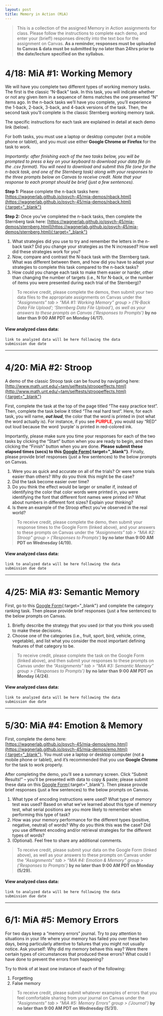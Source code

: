```yaml
---
layout: post
title: Memory in Action (MiA)
---
```


> This is a collection of the assigned Memory in Action assignments for class. Please follow the instructions to complete each demo, and enter your (brief!) responses directly into the text box for the assignment on Canvas. **As a reminder, responses must be uploaded to Canvas & data must be submitted by no later than 24hrs prior to the date/lecture specified on the syllabus.**

# 4/18: MiA #1: Working Memory

We will have you complete two different types of working memory tasks. The first is the classic “N-Back” task. In this task, you will indicate whether or not any given item in a sequence of items matches the one presented “N” items ago. In the n-back tasks we’ll have you complete, you’ll experience the 1-back, 2-back, 3-back, and 4-back versions of the task. Then, the second task you’ll complete is the classic Sternberg working memory task. 

The specific instructions for each task are explained in detail at each demo link (below).

For both tasks, you must use a laptop or desktop computer (not a mobile phone or tablet), and you must use either **Google Chrome or Firefox** for the task to work.

*Importantly: after finishing each of the two tasks below, you will be prompted to press a key on your keyboard to download your data file (in the .csv format). You will need to download and submit this file (one for the n-back task, and one of the Sternberg task) along with your responses to the three prompts below on Canvas to receive credit. Note that your response to each prompt should be brief (just a few sentences).*

**Step 1:** Please complete the n-back tasks here: <br />[https://wagnerlab.github.io/psych-45/mia-demos/nback.html](https://wagnerlab.github.io/psych-45/mia-demos/nback.html){:target="_blank"}

**Step 2:** Once you’ve completed the n-back tasks, then complete the Sternberg task here:
[https://wagnerlab.github.io/psych-45/mia-demos/sternberg.html](https://wagnerlab.github.io/psych-45/mia-demos/sternberg.html){:target="_blank"}


1. What strategies did you use to try and remember the letters in the n-back task? Did you change your strategies as the N increased? How well did these strategies work for you?
2. Now, compare and contrast the N-back task with the Sternberg task. What was different between them, and how did you have to adapt your strategies to complete this task compared to the n-back tasks?
3. How could you change each task to make them easier or harder, other than changing the number of targets (i.e., N for N-back, or the number of items you were presented during each trial of the Sternberg)?

> To receive credit, please complete the demos, then submit your two data files to the appropriate assignments on Canvas under the *“Assignments” tab > “MiA #1: Working Memory” group > (‘N-Back Data File Upload’; ‘Sternberg Data File Upload’), as well as your answers to these prompts on Canvas (‘Responses to Prompts’)* **by no later than 9:00 AM PDT on Monday (4/17).**

#### View analyzed class data:
<code>link to analyzed data will be here following the data submission due date</code>

---

# 4/20: MiA #2: Stroop

A demo of the classic Stroop task can be found by navigating here: [http://www.math.unt.edu/~tam/selftests/stroopeffects.html](http://www.math.unt.edu/~tam/selftests/stroopeffects.html){:target="_blank"}

First, complete the task at the top of the page titled “The easy practice test”. Then, complete the task below it titled “The real hard test”. Here, for each task, you will name, **_out loud_**, the color that the word is printed in (not what the word actually is). For instance, if you see <span style="color: red; font-weight: bold;">PURPLE</span>, you would say “RED” out loud because the word ‘purple’ is printed in red-colored ink.

Importantly, please make sure you time your responses for each of the two tasks by clicking the “Start” button when you are ready to begin, and then clicking the “Finish” button when you are done. **Please submit these elapsed times (secs) to this [Google Form](https://docs.google.com/forms/d/e/1FAIpQLScFO8K0iU7sposeaicJ6BRe7_pHoKIbkXbL36oc_TOtD4YKxg/viewform?usp=sf_link){:target="_blank"}**. Finally, please provide brief responses (just a few sentences) to the below prompts on Canvas.

1. Were you as quick and accurate on all of the trials? Or were some trials easier than others? Why do you think this might be the case?
2. Did the task become easier over time?
3. Do you think the effect would be larger or smaller if, instead of identifying the color that color words were printed in, you were identifying the font that different font names were printed in? What about numbers in different font sizes? Explain your thinking?
4. Is there an example of the Stroop effect you’ve observed in the real world?

> To receive credit, please complete the demo, then submit your response times to the Google Form (linked above), and your answers to these prompts on Canvas under the *“Assignments” tab > “MiA #2: Stroop” group > (‘Responses to Prompts’)* **by no later than 9:00 AM PDT on Wednesday (4/19).**

#### View analyzed class data:
<code>link to analyzed data will be here following the data submission due date</code>

---

# 4/25: MiA #3: Semantic Memory

First, go to this [Google Form](https://docs.google.com/forms/d/e/1FAIpQLSf5rVw2kGnnm23ovx7LtGYzMdVhLERneUVW4UqJs4PLFHLazQ/viewform?usp=sf_link){:target="_blank"} and complete the category ranking task. Then please provide brief responses (just a few sentences) to the below prompts on Canvas.

1. Briefly describe the strategy that you used (or that you think you used) to make these decisions.
2. Choose one of the categories (i.e., fruit, sport, bird, vehicle, crime, vegetable), and list what you consider the most important defining features of that category to be.

> To receive credit, please complete the task on the Google Form (linked above), and then submit your responses to these prompts on Canvas under the *“Assignments” tab > “MiA #3: Semantic Memory” group > (‘Responses to Prompts’)* **by no later than 9:00 AM PDT on Monday (4/24)**.

#### View analyzed class data:
<code>link to analyzed data will be here following the data submission due date</code>

---

# 5/30: MiA #4: Emotion & Memory

First, complete the demo here: <br /> [https://wagnerlab.github.io/psych-45/mia-demos/emo.html](https://wagnerlab.github.io/psych-45/mia-demos/emo.html){:target="_blank"}.
You must use a laptop or desktop computer (not a mobile phone or tablet), and it’s recommended that you use **Google Chrome** for the task to work properly.

After completing the demo, you’ll see a summary screen. Click “Submit Results!” – you’ll be presented with data to copy & paste; please submit these data on this [Google Form](https://docs.google.com/forms/d/e/1FAIpQLSeRODUjfXMlluJXC99nOrb5pccIVmrh63w-0xI9SRzXwHU11A/viewform?usp=sf_link){:target="_blank"}. Then please provide brief responses (just a few sentences) to the below prompts on Canvas.

1. What type of encoding instructions were used? What type of memory test was used? Based on what we’ve learned about this type of memory test, what serial positions are you more likely to remember when performing this type of task?
2. How was your memory performance for the different types (positive, negative, neutral) of words? Why do you think this was the case? Did you use different encoding and/or retrieval strategies for the different types of words?
3. (Optional). Feel free to share any additional comments.

> To receive credit, please submit your data on the Google Form (linked above), as well as your answers to these prompts on Canvas under the *“Assignments” tab > “MiA #4: Emotion & Memory” group > (‘Responses to Prompts’)* **by no later than 9:00 AM PDT on Monday (5/29).**

#### View analyzed class data:
<code>link to analyzed data will be here following the data submission due date</code>

---

# 6/1: MiA #5: Memory Errors

For two days keep a “memory errors” journal. Try to pay attention to situations in your life where your memory has failed you over these two days, being particularly attentive to failures that you might not usually notice. Ask yourself: Why did my memory behave this way? Were there certain types of circumstances that produced these errors? What could I have done to prevent the errors from happening?

Try to think of at least one instance of each of the following:

1. Forgetting
2. False memory

> To receive credit, please submit whatever examples of errors that you feel comfortable sharing from your journal on Canvas under the *“Assignments” tab > “MiA #5: Memory Errors” group > (‘Journal’)* **by no later than 9:00 AM PDT on Wednesday (5/31).**
